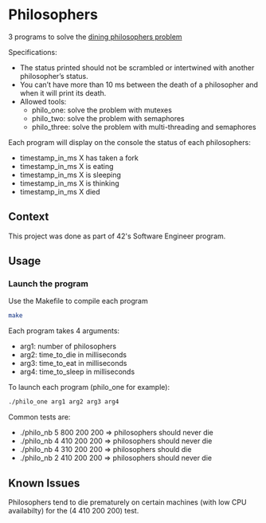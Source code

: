 # Philosophers

3 programs to solve the [dining philosophers problem](https://en.wikipedia.org/wiki/Dining_philosophers_problem)

Specifications:

- The status printed should not be scrambled or intertwined with another philosopher’s status.
- You can’t have more than 10 ms between the death of a philosopher and when it will print its death.
- Allowed tools:
  - philo_one: solve the problem with mutexes
  - philo_two: solve the problem with semaphores
  - philo_three: solve the problem with multi-threading and semaphores

Each program will display on the console the status of each philosophers:

- timestamp_in_ms X has taken a fork
- timestamp_in_ms X is eating
- timestamp_in_ms X is sleeping
- timestamp_in_ms X is thinking
- timestamp_in_ms X died

## Context

This project was done as part of 42's Software Engineer program.

## Usage

### Launch the program

Use the Makefile to compile each program

```bash
make
```

Each program takes 4 arguments:

- arg1: number of philosophers
- arg2: time_to_die in milliseconds
- arg3: time_to_eat in milliseconds
- arg4: time_to_sleep in milliseconds

To launch each program (philo_one for example):

```bash
./philo_one arg1 arg2 arg3 arg4
```

Common tests are:

- ./philo_nb 5 800 200 200 => philosophers should never die
- ./philo_nb 4 410 200 200 => philosophers should never die
- ./philo_nb 4 310 200 200 => philosophers should die
- ./philo_nb 2 410 200 200 => philosophers should never die

## Known Issues

Philosophers tend to die prematurely on certain machines (with low CPU availabilty) for the (4 410 200 200) test.
